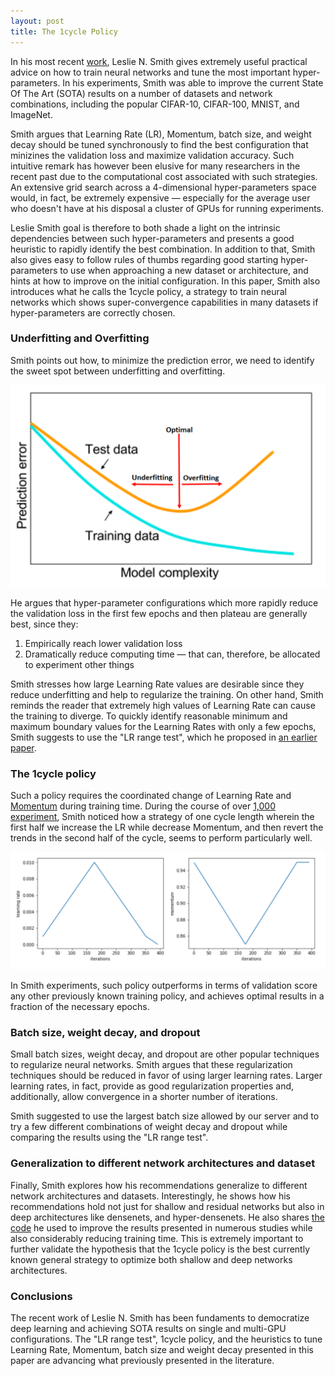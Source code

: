```yaml
---
layout: post
title: The 1cycle Policy
---
```


In his most recent [work](https://arxiv.org/abs/1803.09820), Leslie N. Smith gives extremely useful practical advice on how to train neural networks and tune the most important hyper-parameters. In his experiments, Smith was able to improve the current State Of The Art (SOTA) results on a number of datasets and network combinations, including the popular CIFAR-10, CIFAR-100, MNIST, and ImageNet.

Smith argues that Learning Rate (LR), Momentum, batch size, and weight decay should be tuned synchronously to find the best configuration that minizines the validation loss and maximize validation accuracy. Such intuitive remark has however been elusive for many researchers in the recent past due to the computational cost associated with such strategies. An extensive grid search across a 4-dimensional hyper-parameters space would, in fact, be extremely expensive ― especially for the average user who doesn't have at his disposal a cluster of GPUs for running experiments.

Leslie Smith goal is therefore to both shade a light on the intrinsic dependencies between such hyper-parameters and presents a good heuristic to rapidly identify the best combination. In addition to that, Smith also gives easy to follow rules of thumbs regarding good starting hyper-parameters to use when approaching a new dataset or architecture, and hints at how to improve on the initial configuration. In this paper, Smith also introduces what he calls the 1cycle policy, a strategy to train neural networks which shows super-convergence capabilities in many datasets if hyper-parameters are correctly chosen.

### Underfitting and Overfitting

Smith points out how, to minimize the prediction error, we need to identify the sweet spot between underfitting and overfitting.

![Relationship between underfitting and overfitting](../images/smith_under_overfitting.png)

He argues that hyper-parameter configurations which more rapidly reduce the validation loss in the first few epochs and then plateau are generally best, since they:

1. Empirically reach lower validation loss
2. Dramatically reduce computing time ― that can, therefore, be allocated to experiment other things

Smith stresses how large Learning Rate values are desirable since they reduce underfitting and help to regularize the training. On other hand, Smith reminds the reader that extremely high values of Learning Rate can cause the training to diverge. To quickly identify reasonable minimum and maximum boundary values for the Learning Rates with only a few epochs, Smith suggests to use the "LR range test", which he proposed in [an earlier paper](https://arxiv.org/abs/1506.01186). 

### The 1cycle policy

Such a policy requires the coordinated change of Learning Rate and [Momentum](https://en.wikipedia.org/wiki/Stochastic_gradient_descent#Momentum) during training time. During the course of over [1,000 experiment](https://mlconf.com/interview-with-leslie-n-smith-phd-senior-research-scientist-at-the-us-naval-research-laboratory-by-reshama-shaikh-program-committee-member/), Smith noticed how a strategy of one cycle length wherein the first half we increase the LR while decrease Momentum, and then revert the trends in the second half of the cycle, seems to perform particularly well.

![The 1cycle policy](../images/1cycle-policy.png)

In Smith experiments, such policy outperforms in terms of validation score any other previously known training policy, and achieves optimal results in a fraction of the necessary epochs. 

### Batch size, weight decay, and dropout

Small batch sizes, weight decay, and dropout are other popular techniques to regularize neural networks. Smith argues that these regularization techniques should be reduced in favor of using larger learning rates. Larger learning rates, in fact, provide as good regularization properties and, additionally, allow convergence in a shorter number of iterations.

Smith suggested to use the largest batch size allowed by our server and to try a few different combinations of weight decay and dropout while comparing the results using the "LR range test".

### Generalization to different network architectures and dataset

Finally, Smith explores how his recommendations generalize to different network architectures and datasets. Interestingly, he shows how his recommendations hold not just for shallow and residual networks but also in deep architectures like densenets, and hyper-densenets. He also shares [the code](https://github.com/lnsmith54/hyperParam1) he used to improve the results presented in numerous studies while also considerably reducing training time. This is extremely important to further validate the hypothesis that the 1cycle policy is the best currently known general strategy to optimize both shallow and deep networks architectures.

### Conclusions

The recent work of Leslie N. Smith has been fundaments to democratize deep learning and achieving SOTA results on single and multi-GPU configurations. The "LR range test", 1cycle policy, and the heuristics to tune Learning Rate, Momentum, batch size and weight decay presented in this paper are advancing what previously presented in the literature.
